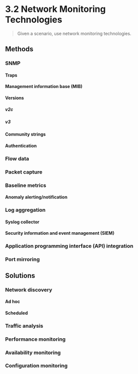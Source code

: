 # 3.2 Network Monitoring Technologies

> Given a scenario, use network monitoring technologies.

## Methods

### SNMP

#### Traps

#### Management information base (MIB)

#### Versions

##### v2c

##### v3

#### Community strings

#### Authentication

### Flow data

### Packet capture

### Baseline metrics

#### Anomaly alerting/notification

### Log aggregation

#### Syslog collector

#### Security information and event management (SIEM)

### Application programming interface (API) integration

### Port mirroring

## Solutions

### Network discovery

#### Ad hoc

#### Scheduled

### Traffic analysis

### Performance monitoring

### Availability monitoring

### Configuration monitoring
